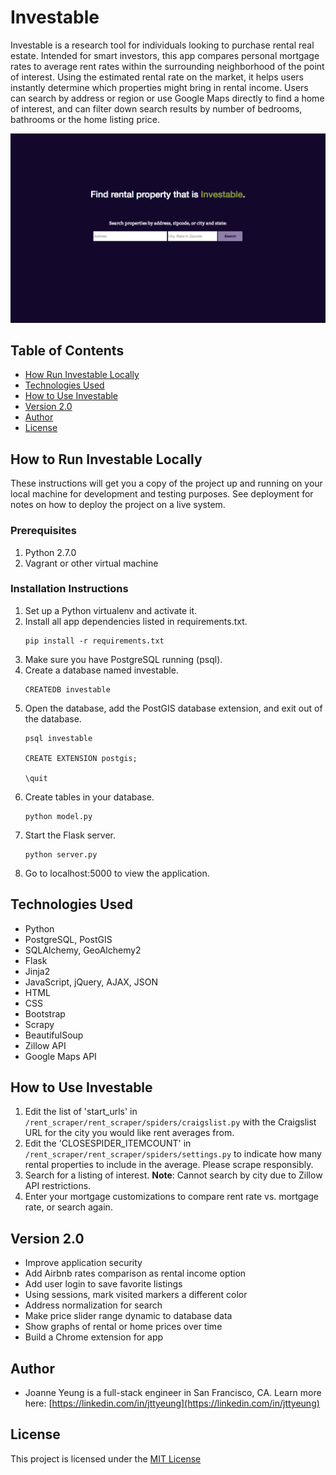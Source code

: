 Investable
======

Investable is a research tool for individuals looking to purchase rental real estate. Intended for smart investors, this app compares personal mortgage rates to average rent rates within the surrounding neighborhood of the point of interest. Using the estimated rental rate on the market, it helps users instantly determine which properties might bring in rental income. Users can search by address or region or use Google Maps directly to find a home of interest, and can filter down search results by number of bedrooms, bathrooms or the home listing price.

![Investable Homepage](/static/images/investable.png)


Table of Contents
------
* [How Run Investable Locally](#run)
* [Technologies Used](#technology)
* [How to Use Investable](#use)
* [Version 2.0](#nextversion)
* [Author](#author)
* [License](#license)


## <a name="run"></a>How to Run Investable Locally

These instructions will get you a copy of the project up and running on your local machine for development and testing purposes. See deployment for notes on how to deploy the project on a live system.

### Prerequisites

1. Python 2.7.0
2. Vagrant or other virtual machine

### Installation Instructions

1. Set up a Python virtualenv and activate it.
2. Install all app dependencies listed in requirements.txt.
    ```
    pip install -r requirements.txt
    ```
3. Make sure you have PostgreSQL running (psql).
4. Create a database named investable.
    ```
    CREATEDB investable
    ```
5. Open the database, add the PostGIS database extension, and exit out of the database.
    ```
    psql investable

    CREATE EXTENSION postgis;

    \quit
    ```
6. Create tables in your database.
    ```
    python model.py
    ```
7. Start the Flask server.
    ```
    python server.py
    ```
8. Go to localhost:5000 to view the application.


## <a name="technology"></a>Technologies Used

* Python
* PostgreSQL, PostGIS
* SQLAlchemy, GeoAlchemy2
* Flask
* Jinja2
* JavaScript, jQuery, AJAX, JSON
* HTML
* CSS
* Bootstrap
* Scrapy
* BeautifulSoup
* Zillow API
* Google Maps API


## <a name="use"></a>How to Use Investable
1. Edit the list of 'start_urls' in `/rent_scraper/rent_scraper/spiders/craigslist.py` with the Craigslist URL for the city you would like rent averages from.
2. Edit the 'CLOSESPIDER_ITEMCOUNT' in `/rent_scraper/rent_scraper/spiders/settings.py` to indicate how many rental properties to include in the average. Please scrape responsibly.
3. Search for a listing of interest. **Note**: Cannot search by city due to Zillow API restrictions.
4. Enter your mortgage customizations to compare rent rate vs. mortgage rate, or search again.


## <a name="nextversion"></a>Version 2.0
* Improve application security
* Add Airbnb rates comparison as rental income option
* Add user login to save favorite listings
* Using sessions, mark visited markers a different color
* Address normalization for search
* Make price slider range dynamic to database data
* Show graphs of rental or home prices over time
* Build a Chrome extension for app


## <a name="author"></a>Author

* Joanne Yeung is a full-stack engineer in San Francisco, CA. Learn more here: [https://linkedin.com/in/jttyeung](https://linkedin.com/in/jttyeung)


## <a name="license"></a>License

This project is licensed under the [MIT License](LICENSE.md)

